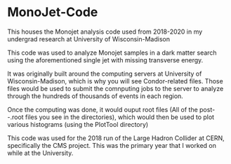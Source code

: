 # MonoJet-Code

This houses the Monojet analysis code used from 2018-2020 in my undergrad research at University of Wisconsin-Madison

This code was used to analyze Monojet samples in a dark matter search using the aforementioned single jet with missing transverse energy.

It was originally built around the computing servers at University of Wisconsin-Madison, which is why you will see Condor-related files. Those files would be used to submit the comnputing jobs to the server to analyze through the hundreds of thousands of events in each region. 

Once the computing was done, it would ouput root files (All of the post--.root files you see in the directories), which would then be used to plot various histograms (using the PlotTool directory)

This code was used for the 2018 run of the Large Hadron Collider at CERN, specifically the CMS project. This was the primary year that I worked on while at the University. 
